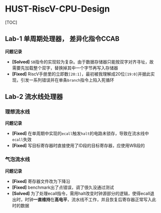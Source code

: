 # HUST-RiscV-CPU-Design


[TOC]
## Lab-1 单周期处理器， 差异化指令CCAB

**问题记录**
- **[Solved]** `SB`指令的实现较为复杂。由于数据存储器只能按双字对齐寻址，故需要先加载整个双字，替换掉其中一个字节再写入存储器
- **[Fixed]** RiscV手册里的立即数`[20:1]`，最初被我理解成20位`[19:0]`并据此实现，引发一系列错误并在单条`branch`指令上陷入死循环

## Lab-2 流水线处理器

### 理想流水线

**问题记录**

- **[Fixed]** 在单周期中实现的`ecall`触发`halt`的电路未锁存，导致在流水线中`ecall`失效
- **[Fixed]** 写目标寄存器时直接使用了ID段的目标寄存器，应使用WB段的

### 气泡流水线

**问题记录**

- **[Fixed]** 寄存器文件改为下降沿
- **[Fixed]** benchmark出了点错误，调了很久没通过测试
- **[Solved]** 为了处理ecall指令，需用halt改变时钟源部分的逻辑，使得ecall退出时，时钟**一直维持**在**高电平**，流水线不工作，并且恢复后寄存器正常写入此时的数据